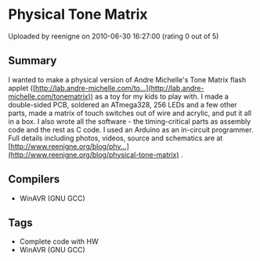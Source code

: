 # Physical Tone Matrix

Uploaded by reenigne on 2010-06-30 16:27:00 (rating 0 out of 5)

## Summary

I wanted to make a physical version of Andre Michelle's Tone Matrix flash applet ([http://lab.andre-michelle.com/to...](http://lab.andre-michelle.com/tonematrix)) as a toy for my kids to play with. I made a double-sided PCB, soldered an ATmega328, 256 LEDs and a few other parts, made a matrix of touch switches out of wire and acrylic, and put it all in a box. I also wrote all the software - the timing-critical parts as assembly code and the rest as C code. I used an Arduino as an in-circuit programmer. Full details including photos, videos, source and schematics are at [http://www.reenigne.org/blog/phy...](http://www.reenigne.org/blog/physical-tone-matrix) .

## Compilers

- WinAVR (GNU GCC)

## Tags

- Complete code with HW
- WinAVR (GNU GCC)
